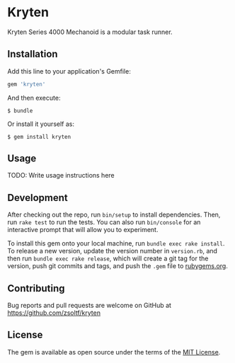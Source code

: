 # Kryten

Kryten Series 4000 Mechanoid is a modular task runner.


## Installation

Add this line to your application's Gemfile:

```ruby
gem 'kryten'
```

And then execute:

    $ bundle

Or install it yourself as:

    $ gem install kryten

## Usage

TODO: Write usage instructions here

## Development

After checking out the repo, run `bin/setup` to install dependencies. Then, run `rake test` to run the tests. You can also run `bin/console` for an interactive prompt that will allow you to experiment.

To install this gem onto your local machine, run `bundle exec rake install`. To release a new version, update the version number in `version.rb`, and then run `bundle exec rake release`, which will create a git tag for the version, push git commits and tags, and push the `.gem` file to [rubygems.org](https://rubygems.org).

## Contributing

Bug reports and pull requests are welcome on GitHub at https://github.com/zsoltf/kryten


## License

The gem is available as open source under the terms of the [MIT License](http://opensource.org/licenses/MIT).

